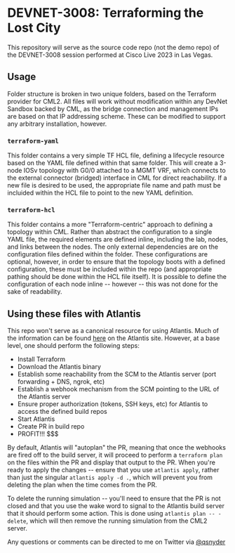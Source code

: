 # DEVNET-3008: Terraforming the Lost City
This repository will serve as the source code repo (not the demo repo) of the DEVNET-3008 session performed at Cisco Live 2023 in Las Vegas.

## Usage
Folder structure is broken in two unique folders, based on the Terraform provider for CML2.  All files will work without modification within any DevNet Sandbox backed by CML, as the bridge connection and management IPs are based on that IP addressing scheme.  These can be modified to support any arbitrary installation, however.

### `terraform-yaml`

This folder contains a very simple TF HCL file, defining a lifecycle resource based on the YAML file defined within that same folder.  This will create a 3-node IOSv topology with G0/0 attached to a MGMT VRF, which connects to the external connector (bridged) interface in CML for direct reachability.  If a new file is desired to be used, the appropriate file name and path must be incluided within the HCL file to point to the new YAML definition.

### `terraform-hcl`

This folder contains a more "Terraform-centric" approach to defining a topology within CML.  Rather than abstract the configuration to a single YAML file, the required elements are defined inline, including the lab, nodes, and links between the nodes.  The only external dependencies are on the configuration files defined within the folder.  These configurations are optional, however, in order to ensure that the topology boots with a defined configuration, these must be included within the repo (and appropriate pathing should be done within the HCL file itself).  It is possible to define the configuration of each node inline -- however -- this was not done for the sake of readability. 

## Using these files with Atlantis

This repo won't serve as a canonical resource for using Atlantis.  Much of the information can be found [here](https://www.runatlantis.io/guide/testing-locally.html) on the Atlantis site.
However, at a base level, one should perform the following steps:

- Install Terraform
- Download the Atlantis binary
- Establish some reachability from the SCM to the Atlantis server (port forwarding + DNS, ngrok, etc)
- Establish a webhook mechanism from the SCM pointing to the URL of the Atlantis server
- Ensure proper authorization (tokens, SSH keys, etc) for Atlantis to access the defined build repos
- Start Atlantis
- Create PR in build repo
- PROFIT!!! $$$

By default, Atlantis will "autoplan" the PR, meaning that once the webhooks are fired off to the build server, it will proceed to perform a `terraform plan` on the files within the PR and display that output to the PR.  When you're ready to apply the changes -- ensure that you use `atlantis apply`, rather than just the singular `atlantis apply -d .`, which will prevent you from deleting the plan when the time comes from the PR.

To delete the running simulation -- you'll need to ensure that the PR is not closed and that you use the wake word to signal to the Atlantis build server that it should perform some action.  This is done using `atlantis plan -- -delete`, which will then remove the running simulation from the CML2 server.

Any questions or comments can be directed to me on Twitter via [@qsnyder](https://twitter.com/qsnyder)
